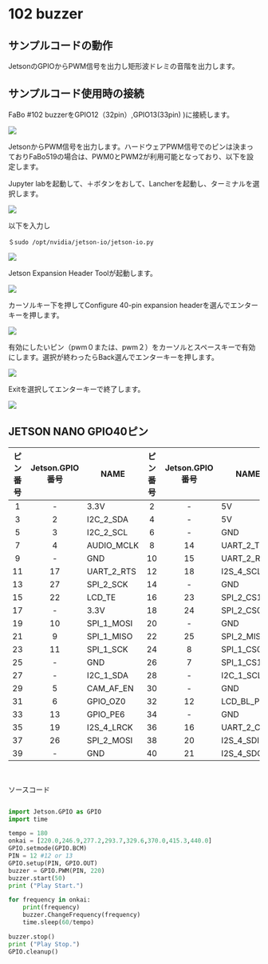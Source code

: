 # 102 buzzer

## サンプルコードの動作
JetsonのGPIOからPWM信号を出力し矩形波ドレミの音階を出力します。

## サンプルコード使用時の接続
FaBo #102 buzzerをGPIO12（32pin）,GPIO13(33pin)
)に接続します。

![](./../img/102_Buzzer/fabo519_pwm_pin.jpg)

JetsonからPWM信号を出力します。ハードウェアPWM信号でのピンは決まっておりFaBo519の場合は、PWM0とPWM2が利用可能となっており、以下を設定します。

Jupyter labを起動して、＋ボタンをおして、Lancherを起動し、ターミナルを選択します。

![](./../img/102_Buzzer/terminalboot.png)


以下を入力し
```
＄sudo /opt/nvidia/jetson-io/jetson-io.py
```


![](./../img/102_Buzzer/pronpt.jpg)

Jetson Expansion Header Toolが起動します。

![](./../img/102_Buzzer/headertoolselect.png)

カーソルキー下を押してConfigure 40-pin expansion headerを選んでエンターキーを押します。

![](./../img/102_Buzzer/headertoolselect.png)



有効にしたいピン（pwm０または、pwm２）をカーソルとスペースキーで有効にします。選択が終わったらBack選んでエンターキーを押します。

![](./../img/102_Buzzer/PWMselect.png)


Exitを選択してエンターキーで終了します。

![](./../img/102_Buzzer/headertool_exit.png)


## JETSON NANO GPIO40ピン
| ピン番号 |  Jetson.GPIO番号  |  NAME  | ピン番号 |  Jetson.GPIO番号  |  NAME  |
| :---: | :---: |---- | :---: | :---: |---- |
|  1  | - |  3.3V  | 2 | - |  5V  |
|  3  | 2 |  I2C_2_SDA  | 4  | - |  5V  |
|  5  | 3 |  I2C_2_SCL  | 6  | - |  GND  |
|  7  | 4 |  AUDIO_MCLK  | 8 | 14 |  UART_2_TX  |
|  9  | - |  GND  | 10  | 15 |  UART_2_RX  |
|  11  | 17 |  UART_2_RTS  | 12  | 18 |  I2S_4_SCLK  |
|  13  | 27 |  SPI_2_SCK  | 14  | - |  GND  |
|  15 | 22 |  LCD_TE  | 16  | 23 |  SPI_2_CS1 |
|  17  | - |  3.3V  | 18  | 24 |  SPI_2_CS0  |
|  19  | 10 |  SPI_1_MOSI  | 20  | - |  GND  |
|  21  | 9 |  SPI_1_MISO  | 22  | 25 |  SPI_2_MISO  |
|  23  | 11 |  SPI_1_SCK  | 24  | 8 |  SPI_1_CS0  |
|  25  | - |  GND  | 26  | 7 |  SPI_1_CS1  |
|  27  | - |  I2C_1_SDA  | 28  | - |  I2C_1_SCL  |
|  29  | 5 |  CAM_AF_EN  | 30  | - |  GND  |
|  31  | 6 |  GPIO_OZ0  | 32  | 12 |  LCD_BL_PWM  |
|  33  | 13 |  GPIO_PE6  | 34  |  - |  GND  |
|  35  | 19 |  I2S_4_LRCK  | 36  | 16 |  UART_2_CTS  |
|  37  | 26 |  SPI_2_MOSI  | 38  | 20 |  I2S_4_SDIN  |
|  39  | - |  GND  | 40  | 21 |  I2S_4_SDOUT  |

<br>

ソースコード
```python

import Jetson.GPIO as GPIO
import time

tempo = 180
onkai = [220.0,246.9,277.2,293.7,329.6,370.0,415.3,440.0]
GPIO.setmode(GPIO.BCM)
PIN = 12 #12 or 13
GPIO.setup(PIN, GPIO.OUT)
buzzer = GPIO.PWM(PIN, 220)
buzzer.start(50)
print ("Play Start.")

for frequency in onkai:
    print(frequency)    
    buzzer.ChangeFrequency(frequency)
    time.sleep(60/tempo)

buzzer.stop()
print ("Play Stop.")
GPIO.cleanup()

```


